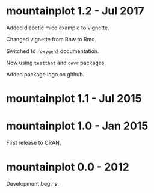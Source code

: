 
# mountainplot 1.2 - Jul 2017

Added diabetic mice example to vignette.

Changed vignette from Rnw to Rmd.

Switched to `roxygen2` documentation.

Now using `testthat` and `covr` packages.

Added package logo on github.

# mountainplot 1.1 - Jul 2015

# mountainplot 1.0 - Jan 2015

First release to CRAN.

# mountainplot 0.0 - 2012

Development begins.
